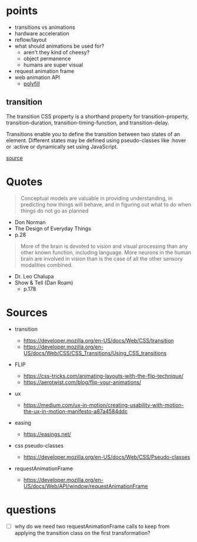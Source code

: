 # points

- transitions vs animations
- hardware acceleration
- reflow/layout
- what should animations be used for?
  - aren't they kind of cheesy?
  - object permanence
  - humans are super visual
- request animation frame
- web animation API
  - [polyfill](https://github.com/web-animations/web-animations-js)

## transition
The transition CSS property is a shorthand property for transition-property,
transition-duration, transition-timing-function, and transition-delay.


Transitions enable you to define the transition between two states of an
element. Different states may be defined using pseudo-classes like :hover or
:active or dynamically set using JavaScript.

[source](https://developer.mozilla.org/en-US/docs/Web/CSS/transition)


# Quotes
> Conceptual models are valuable in providing understanding, in predicting how
> things will behave, and in figuring out what to do when things do not go as
> planned
  - Don Norman
  - The Design of Everyday Things
  - p.28

> More of the brain is devoted to vision and visual processing than any other
> known function, including language. More neurons in the human brain are
> involved in vision than is the case of all the other sensory modalities
> combined.
- Dr. Leo Chalupa
- Show & Tell (Dan Roam)
  - p.178

# Sources
- transition
  - https://developer.mozilla.org/en-US/docs/Web/CSS/transition
  - https://developer.mozilla.org/en-US/docs/Web/CSS/CSS_Transitions/Using_CSS_transitions
- FLIP
  - https://css-tricks.com/animating-layouts-with-the-flip-technique/
  - https://aerotwist.com/blog/flip-your-animations/
- ux
  - https://medium.com/ux-in-motion/creating-usability-with-motion-the-ux-in-motion-manifesto-a87a4584ddc
- easing
  - https://easings.net/
- css pseudo-classes
  - https://developer.mozilla.org/en-US/docs/Web/CSS/Pseudo-classes

- requestAnimationFrame
  - https://developer.mozilla.org/en-US/docs/Web/API/window/requestAnimationFrame


# questions

- [ ] why do we need two requestAnimationFrame calls to keep from applying the
  transition class on the first transformation?
